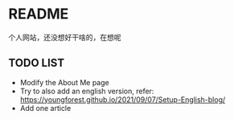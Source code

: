# README

个人网站，还没想好干啥的，在想呢

## TODO LIST

- Modify the About Me page
- Try to also add an english version, refer: https://youngforest.github.io/2021/09/07/Setup-English-blog/
- Add one article
